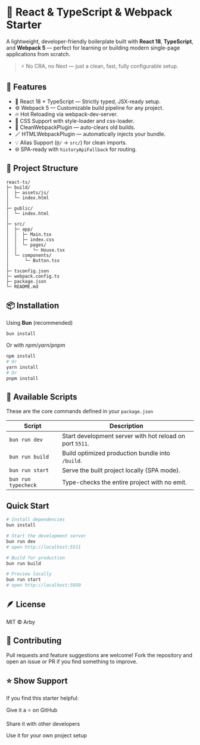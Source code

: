# 🦅 React & TypeScript & Webpack Starter

A lightweight, developer-friendly boilerplate built with **React 18**, **TypeScript**, and **Webpack 5** — perfect for learning or building modern single-page applications from scratch.
> ⚡️ No CRA, no Next — just a clean, fast, fully configurable setup.

## 🚀 Features

- 🧩 React 18 + TypeScript — Strictly typed, JSX-ready setup.
- ⚙️ Webpack 5 — Customizable build pipeline for any project.
- 🔥 Hot Reloading via webpack-dev-server.
- 🎨 CSS Support with style-loader and css-loader.
- 🧼 CleanWebpackPlugin — auto-clears old builds.
- 🪄 HTMLWebpackPlugin — automatically injects your bundle.
- 💡 Alias Support (`@/` → `src/`) for clean imports.
- 🌐 SPA-ready with `historyApiFallback` for routing.

## 🧱 Project Structure
```
react-ts/
├─ build/
│  ├─ assets/js/
│  └─ index.html
│
├─ public/
│  └─ index.html
│
├─ src/
│  ├─ app/
│  │  ├─ Main.tsx
│  │  ├─ index.css
│  │  └─ pages/
│  │      └─ House.tsx
│  └─ components/
│      └─ Button.tsx
│
├─ tsconfig.json
├─ webpack.config.ts
├─ package.json
└─ README.md
```

## 📦 Installation
Using **Bun** (recommended)
```bash
bun install
```

Or with *npm*/*yarn*/*pnpm*
```bash
npm install
# Or
yarn install
# Or
pnpm install
```

## 🧩 Available Scripts
These are the core commands defined in your `package.json`

| Script    | Description |
|-----------|------------|
| `bun run dev` | Start development server with hot reload on port `5511`. |
| `bun run build` |  Build optimized production bundle into `/build`. |
| `bun run start` |  Serve the built project locally (SPA mode). |
| `bun run typecheck` | Type-checks the entire project with no emit. |

## Quick Start

```bash
# Install dependencies
bun install

# Start the development server
bun run dev
# open http://localhost:5511

# Build for production
bun run build

# Preview locally
bun run start
# open http://localhost:5050
```

## 🪶 License

MIT © Arby

## 💬 Contributing

Pull requests and feature suggestions are welcome!
Fork the repository and open an issue or PR if you find something to improve.

## ⭐️ Show Support

If you find this starter helpful:

Give it a ⭐️ on GitHub

Share it with other developers

Use it for your own project setup